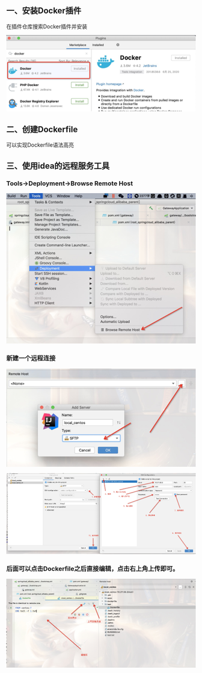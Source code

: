 ## 一、安装Docker插件

在插件仓库搜索Docker插件并安装

![image-20210918213645203](./images/image-20210918213645203.png)

## 二、创建Dockerfile

可以实现Dockerfile语法高亮

## 三、使用idea的远程服务工具

### Tools->Deployment->Browse Remote Host

![image-20210918214238971](./images/image-20210918214238971.png)

### 新建一个远程连接

![image-20210918214332563](./images/image-20210918214332563.png)

![image-20210918215347797](./images/image-20210918215347797.png)

### 后面可以点击Dockerfile之后直接编辑，点击右上角上传即可。  

![image-20210918214922445](./images/image-20210918214922445.png)